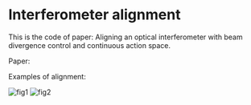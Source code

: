 # Interferometer alignment
This is the code of paper: Aligning an optical interferometer with beam divergence control and continuous action space.

Paper: 

Examples of alignment:

![fig1](https://github.com/Stepan-Makarenko/RL_interferometer_alignment/blob/main/media/fig1.gif)
![fig2](https://github.com/Stepan-Makarenko/RL_interferometer_alignment/blob/main/media/fig2.gif)
